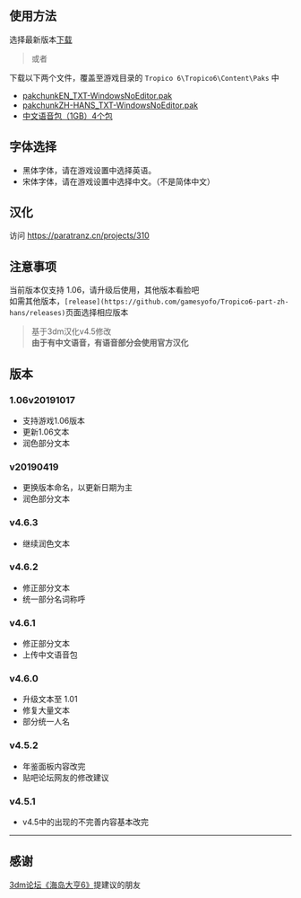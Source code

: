 
## 使用方法

选择最新版本[下载](https://github.com/gamesyofo/Tropico6-part-zh-hans/releases)  

> 或者

下载以下两个文件，覆盖至游戏目录的 `Tropico 6\Tropico6\Content\Paks` 中
- [pakchunkEN_TXT-WindowsNoEditor.pak](https://github.com/gamesyofo/Tropico6-part-zh-hans/blob/master/pakchunkEN_TXT-WindowsNoEditor.pak)
- [pakchunkZH-HANS_TXT-WindowsNoEditor.pak](https://github.com/gamesyofo/Tropico6-part-zh-hans/blob/master/pakchunkZH-HANS_TXT-WindowsNoEditor.pak)
- [中文语音包（1GB）4个包](https://github.com/gamesyofo/Tropico6-part-zh-hans/releases/tag/v1.06voice)

## 字体选择

- 黑体字体，请在游戏设置中选择英语。
- 宋体字体，请在游戏设置中选择中文。（不是简体中文） 

## 汉化

访问 https://paratranz.cn/projects/310 

## 注意事项

当前版本仅支持 1.06，请升级后使用，其他版本看脸吧  
如需其他版本，`[release](https://github.com/gamesyofo/Tropico6-part-zh-hans/releases)`页面选择相应版本

> 基于3dm汉化v4.5修改  
> **由于有中文语音，有语音部分会使用官方汉化**  

## 版本

### 1.06v20191017
- 支持游戏1.06版本
- 更新1.06文本
- 润色部分文本

### v20190419
- 更换版本命名，以更新日期为主
- 润色部分文本

### v4.6.3
- 继续润色文本

### v4.6.2
- 修正部分文本
- 统一部分名词称呼

### v4.6.1
- 修正部分文本
- 上传中文语音包

### v4.6.0
- 升级文本至 1.01
- 修复大量文本
- 部分统一人名

### v4.5.2
- 年鉴面板内容改完  
- 贴吧论坛网友的修改建议

### v4.5.1  
- v4.5中的出现的不完善内容基本改完

***

## 感谢

[3dm论坛《海岛大亨6》](http://bbs.3dmgame.com/thread-5870339-1-1.html)提建议的朋友
